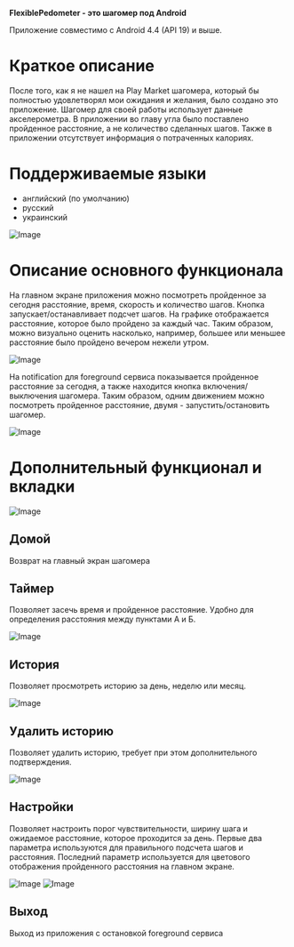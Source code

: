 **FlexiblePedometer - это шагомер под Android**

Приложение совместимо с Android 4.4 (API 19) и выше.

# Краткое описание
После того, как я не нашел на Play Market шагомера, который бы полностью удовлетворял мои ожидания и желания, было создано это приложение.
Шагомер для своей работы использует данные акселерометра. В приложении во главу угла было поставлено пройденное расстояние, а не количество сделанных шагов. Также в приложении отсутствует информация о потраченных калориях.

# Поддерживаемые языки
- английский (по умолчанию)
- русский
- украинский

![Image](/screenshots/1.png)

# Описание основного функционала
На главном экране приложения можно посмотреть пройденное за сегодня расстояние, время, скорость и количество шагов. Кнопка запускает/останавливает подсчет шагов. На графике отображается расстояние, которое было пройдено за каждый час. Таким образом, можно визуально оценить насколько, например, большее или меньшее расстояние было пройдено вечером нежели утром.

![Image](/screenshots/2.png)

На notification для foreground сервиса показывается пройденное расстояние за сегодня, а также находится кнопка включения/выключения шагомера. Таким образом, одним движением можно посмотреть пройденное расстояние, двумя - запустить/остановить шагомер.

![Image](/screenshots/3.png)

# Дополнительный функционал и вкладки
![Image](/screenshots/4.png)

## Домой 
Возврат на главный экран шагомера

## Таймер
Позволяет засечь время и пройденное расстояние. Удобно для определения расстояния между пунктами А и Б. 

![Image](/screenshots/5.png)

## История
Позволяет просмотреть историю за день, неделю или месяц. 

![Image](/screenshots/6.png)

## Удалить историю
Позволяет удалить историю, требует при этом дополнительного подтверждения.

![Image](/screenshots/7.png)

## Настройки
Позволяет настроить порог чувствительности, ширину шага и ожидаемое расстояние, которое проходится за день. Первые два параметра используются для правильного подсчета шагов и расстояния. Последний параметр используется для цветового отображения пройденного расстояния на главном экране.

![Image](/screenshots/8.png)
![Image](/screenshots/9.png)

## Выход
Выход из приложения с остановкой foreground сервиса
